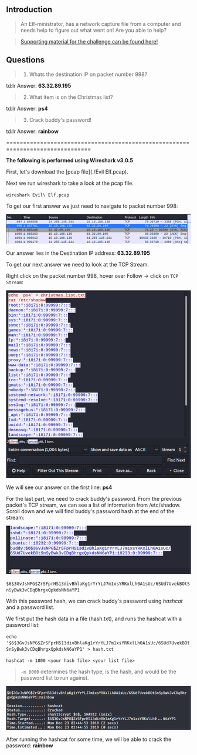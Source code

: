 ## Introduction

> An Elf-ministrator, has a network capture file from a computer and needs help to figure out what went on! Are you able to help?

> [Supporting material for the challenge can be found here!](./Evil_Elf-Wireshark_and_Password_Cracking.pdf)


## Questions

> 1) Whats the destination IP on packet number 998?

td:lr Answer: **63.32.89.195**

> 2) What item is on the Christmas list?

td:lr Answer: **ps4**
	
> 3) Crack buddy's password!

td:lr Answer: **rainbow**

===============================================================================

**The following is performed using Wireshark v3.0.5**

First, let's download the [pcap file](./Evil Elf.pcap).

Next we run wireshark to take a look at the pcap file.

`wireshark Evil\ Elf.pcap`

To get our first answer we just need to navigate to packet number 998:

![](./res/pic1.png)

Our answer lies in the Destination IP address: **63.32.89.195**


To get our next answer we need to look at the TCP Stream.

Right click on the packet number 998, hover over Follow -> click on `TCP Stream`:

![](./res/pic2.png)


We will see our answer on the first line: **ps4**


For the last part, we need to crack buddy's password. From the previous packet's TCP stream, we can see a list of information from /etc/shadow. Scroll down and we will find buddy's password hash at the end of the stream:

![](./res/pic3.png)

`$6$3GvJsNPG$ZrSFprHS13divBhlaKg1rYrYLJ7m1xsYRKxlLh0A1sUc/6SUd7UvekBOtSnSyBwk3vCDqBhrgxQpkdsNN6aYP1`

With this password hash, we can crack buddy's password using _hashcat_ and a password list.

We first put the hash data in a file (hash.txt), and runs the hashcat with a password list:

`echo '$6$3GvJsNPG$ZrSFprHS13divBhlaKg1rYrYLJ7m1xsYRKxlLh0A1sUc/6SUd7UvekBOtSnSyBwk3vCDqBhrgxQpkdsNN6aYP1' > hash.txt`

`hashcat -m 1800 <your hash file> <your list file>`

> `-m 8000` determines the hash type, <your hash file> is the hash, and <your list file> would be the password list to run against.

![](./res/pic4.png)

After running the hashcat for some time, we will be able to crack the password: **rainbow**


